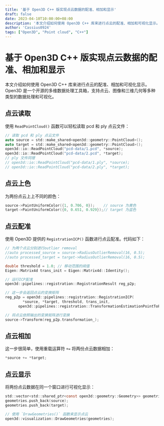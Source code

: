 ```yaml
---
title: '基于 Open3D C++ 版实现点云数据的配准、相加和显示'
draft: false
date: 2023-04-10T10:00:00+08:00
description: '本文介绍如何使用 Open3D C++ 库来进行点云的配准、相加和可视化显示。'
author: 'Cassius0924'
tags: ["Open3D", "Point cloud", "C++"]
---
```


# 基于 Open3D C++ 版实现点云数据的配准、相加和显示

本文介绍如何使用 Open3D C++ 库来进行点云的配准、相加和可视化显示。Open3D 是一个开源的多维数据处理工具箱，支持点云、图像和三维几何等多种类型的数据处理和可视化。

## 点云读取

使用 `ReadPointCloud()` 函数可以轻松读取 pcd 和 ply 点云文件：

```c
// 读取 pcd 和 ply 点云文件
auto source = std::make_shared<open3d::geometry::PointCloud>();
auto target = std::make_shared<open3d::geometry::PointCloud>();
open3d::io::ReadPointCloud("pcd-data/1.pcd", *source);
open3d::io::ReadPointCloud("pcd-data/2.pcd", *target);
// ply 文件同理
// open3d::io::ReadPointCloud("pcd-data/1.ply", *source);
// open3d::io::ReadPointCloud("pcd-data/2.ply", *target);
```

## 点云上色

为两份点云上上不同的颜色：

```c
source->PaintUniformColor({1, 0.706, 0});    // source 为黄色
target->PaintUniformColor({0, 0.651, 0.929});// target 为蓝色
```

## 点云配准

使用 Open3D 提供的 `RegistrationICP()` 函数进行点云配准。代码如下：

```c
// 为两个点云分别进行outlier removal
//auto processed_source = source->RadiusOutlierRemoval(16, 0.5);
//auto processed_target = target->RadiusOutlierRemoval(16, 0.5);

double threshold = 1.0; // 移动范围的阀值
Eigen::Matrix4d trans_init = Eigen::Matrix4d::Identity();

// 运行ICP配准
open3d::pipelines::registration::RegistrationResult reg_p2p;

// 这一步会返回点云的变换矩阵
reg_p2p = open3d::pipelines::registration::RegistrationICP(
  		*source, *target, threshold, trans_init,
      open3d::pipelines::registration::TransformationEstimationPointToPoint());

// 将点云依照输出的变换矩阵进行变换
source->Transform(reg_p2p.transformation_);
```

## 点云相加

这一步很简单，使用重载运算符 `+=` 将两份点云数据相加：

```c
*source += *target;
```

## 点云显示

将两份点云数据在同一个窗口进行可视化显示：

```c
std::vector<std::shared_ptr<const open3d::geometry::Geometry>> geometries;
geometries.push_back(source);
geometries.push_back(target);

// 使用 `DrawGeometries()` 函数来显示点云
open3d::visualization::DrawGeometries(geometries);
```

